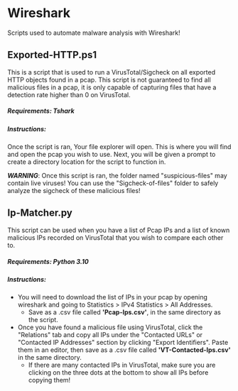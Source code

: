 # Wireshark
Scripts used to automate malware analysis with Wireshark!


## Exported-HTTP.ps1

This is a script that is used to run a VirusTotal/Sigcheck on all exported HTTP objects found in a pcap.
This script is not guaranteed to find all malicious files in a pcap, it is only capable of capturing files that have a detection rate higher than 0 on VirusTotal.

##### Requirements:   Tshark

##### Instructions:
Once the script is ran, Your file explorer will open. This is where you will find and open the pcap you wish to use. Next, you will be given a prompt to create a directory location for the script to function in.

***WARNING***:
Once this script is ran, the folder named "suspicious-files" may contain live viruses! You can use the "Sigcheck-of-files" folder to safely analyze the sigcheck of these malicious files!




## Ip-Matcher.py

This script can be used when you have a list of Pcap IPs and a list of known malicious IPs recorded on VirusTotal that you wish to compare each other to.

##### Requirements:   Python 3.10

##### Instructions:
- You will need to download the list of IPs in your pcap by opening wireshark and going to Statistics > IPv4 Statistics > All Addresses. 
  - Save as a .csv file called **'Pcap-Ips.csv'**, in the same directory as the script.
- Once you have found a malicious file using VirusTotal, click the "Relations" tab and copy all IPs under the "Contacted URLs" or "Contacted IP Addresses" section by clicking "Export Identifiers". Paste them in an editor, then save as a .csv file called **'VT-Contacted-Ips.csv'** in the same directory.
  - If there are many contacted IPs in VirusTotal, make sure you are clicking on the three dots at the bottom to show all IPs before copying them!
